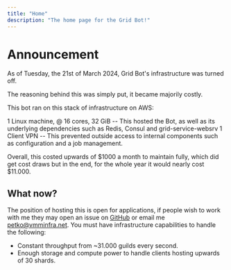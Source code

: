 ```yaml
---
title: "Home"
description: "The home page for the Grid Bot!"
---
```


# Announcement

As of Tuesday, the 21st of March 2024, Grid Bot's infrastructure was turned off.

The reasoning behind this was simply put, it became majorily costly.

This bot ran on this stack of infrastructure on AWS:

1 Linux machine, @ 16 cores, 32 GiB -- This hosted the Bot, as well as its underlying dependencies such as Redis, Consul and grid-service-websrv
1 Client VPN -- This prevented outside access to internal components such as configuration and a job management.

Overall, this costed upwards of $1000 a month to maintain fully, which did get cost draws but in the end, for the whole year it would nearly cost $11.000.

## What now?

The position of hosting this is open for applications, if people wish to work with me they may open an issue on [GitHub](https://github.com/mfdlabs/grid-bot) or email me [petko@vmminfra.net](mailto:petko@vmminfra.net). You must have infrastructure capabilities to handle the following:

- Constant throughput from ~31.000 guilds every second.
- Enough storage and compute power to handle clients hosting upwards of 30 shards.
